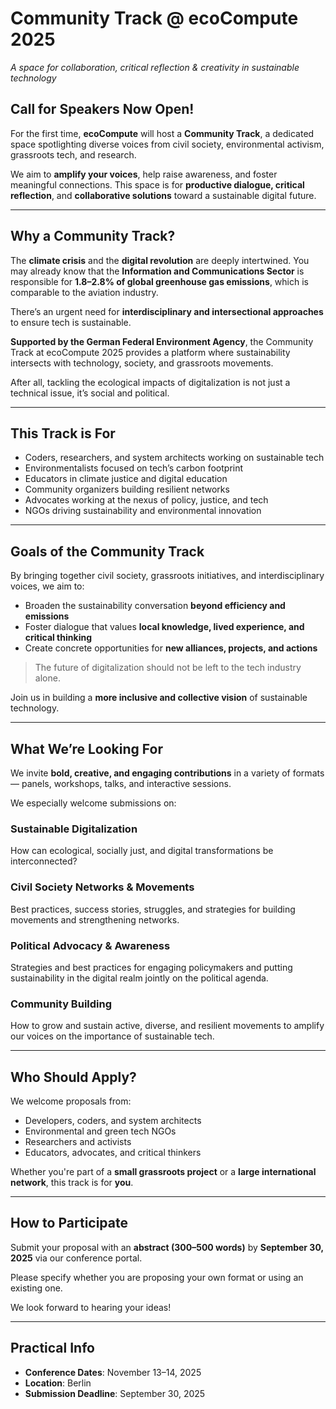 # Community Track @ ecoCompute 2025  
*A space for collaboration, critical reflection & creativity in sustainable technology*

## Call for Speakers Now Open!

For the first time, **ecoCompute** will host a **Community Track**, a dedicated space spotlighting diverse voices from civil society, environmental activism, grassroots tech, and research.

We aim to **amplify your voices**, help raise awareness, and foster meaningful connections. This space is for **productive dialogue, critical reflection**, and **collaborative solutions** toward a sustainable digital future.

---

## Why a Community Track?

The **climate crisis** and the **digital revolution** are deeply intertwined. You may already know that the **Information and Communications Sector** is responsible for **1.8–2.8% of global greenhouse gas emissions**, which is comparable to the aviation industry.

There’s an urgent need for **interdisciplinary and intersectional approaches** to ensure tech is sustainable.

**Supported by the German Federal Environment Agency**, the Community Track at ecoCompute 2025 provides a platform where sustainability intersects with technology, society, and grassroots movements.

After all, tackling the ecological impacts of digitalization is not just a technical issue, it’s social and political.

---

## This Track is For

- Coders, researchers, and system architects working on sustainable tech  
- Environmentalists focused on tech’s carbon footprint  
- Educators in climate justice and digital education  
- Community organizers building resilient networks  
- Advocates working at the nexus of policy, justice, and tech  
- NGOs driving sustainability and environmental innovation  

---

## Goals of the Community Track

By bringing together civil society, grassroots initiatives, and interdisciplinary voices, we aim to:

- Broaden the sustainability conversation **beyond efficiency and emissions**  
- Foster dialogue that values **local knowledge, lived experience, and critical thinking**  
- Create concrete opportunities for **new alliances, projects, and actions**  

> The future of digitalization should not be left to the tech industry alone.

Join us in building a **more inclusive and collective vision** of sustainable technology.

---

## What We’re Looking For

We invite **bold, creative, and engaging contributions** in a variety of formats — panels, workshops, talks, and interactive sessions.

We especially welcome submissions on:

### Sustainable Digitalization  
How can ecological, socially just, and digital transformations be interconnected?

### Civil Society Networks & Movements  
Best practices, success stories, struggles, and strategies for building movements and strengthening networks.

### Political Advocacy & Awareness   
Strategies and best practices for engaging policymakers and putting sustainability in the digital realm jointly on the political agenda.

### Community Building  
How to grow and sustain active, diverse, and resilient movements to amplify our voices on the importance of sustainable tech.

---

## Who Should Apply?

We welcome proposals from:

- Developers, coders, and system architects  
- Environmental and green tech NGOs  
- Researchers and activists  
- Educators, advocates, and critical thinkers  

Whether you're part of a **small grassroots project** or a **large international network**, this track is for **you**.

---

## How to Participate

Submit your proposal with an **abstract (300–500 words)** by **September 30, 2025** via our conference portal.

Please specify whether you are proposing your own format or using an existing one.

We look forward to hearing your ideas!

---

## Practical Info

- **Conference Dates**: November 13–14, 2025  
- **Location**: Berlin  
- **Submission Deadline**: September 30, 2025
